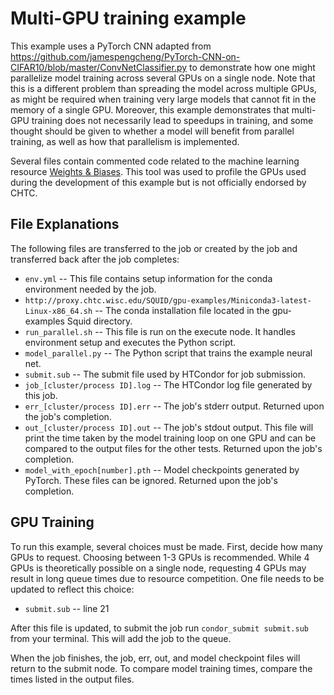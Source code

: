 # Multi-GPU training example

This example uses a PyTorch CNN adapted from https://github.com/jamespengcheng/PyTorch-CNN-on-CIFAR10/blob/master/ConvNetClassifier.py to demonstrate how one might parallelize model training across several GPUs on a single node.
Note that this is a different problem than spreading the model across multiple GPUs, as might be required when training very large models that cannot fit in the memory of a single GPU.
Moreover, this example demonstrates that multi-GPU training does not necessarily lead to speedups in training, and some thought should be given to whether a model will benefit from parallel training, as well as how that parallelism is implemented. 

Several files contain commented code related to the machine learning resource [Weights & Biases](https://wandb.ai/site).
This tool was used to profile the GPUs used during the development of this example but is not officially endorsed by CHTC.
 
## File Explanations

The following files are transferred to the job or created by the job and transferred back after the job completes:
- ```env.yml``` -- This file contains setup information for the conda environment needed by the job.
- ```http://proxy.chtc.wisc.edu/SQUID/gpu-examples/Miniconda3-latest-Linux-x86_64.sh``` -- The conda installation file located in the gpu-examples Squid directory.
- ```run_parallel.sh``` -- This file is run on the execute node. It handles environment setup and executes the Python script.
- ```model_parallel.py``` -- The Python script that trains the example neural net.
- ```submit.sub``` -- The submit file used by HTCondor for job submission.
- ```job_[cluster/process ID].log``` -- The HTCondor log file generated by this job.
- ```err_[cluster/process ID].err``` -- The job's stderr output. Returned upon the job's completion.
- ```out_[cluster/process ID].out``` -- The job's stdout output. This file will print the time taken by the model training loop on one GPU and can be compared to the output files for the other tests. Returned upon the job's completion.
- ```model_with_epoch[number].pth``` -- Model checkpoints generated by PyTorch. These files can be ignored. Returned upon the job's completion.

## GPU Training

To run this example, several choices must be made.
First, decide how many GPUs to request.
Choosing between 1-3 GPUs is recommended.
While 4 GPUs is theoretically possible on a single node, requesting 4 GPUs may result in long queue times due to resource competition.
One file needs to be updated to reflect this choice:

- ```submit.sub``` -- line 21 

After this file is updated, to submit the job run ```condor_submit submit.sub``` from your terminal.
This will add the job to the queue.

When the job finishes, the job, err, out, and model checkpoint files will return to the submit node.
To compare model training times, compare the times listed in the output files.

